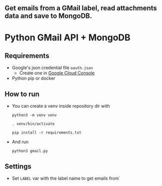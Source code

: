 Get emails from a GMail label, read attachments data and save to MongoDB.
-----
Python GMail API + MongoDB
===========================

Requirements
------------
* Google's json credential file `oauth.json`
     - Create one in [Google Cloud Console](https://console.cloud.google.com/apis/dashboard)
* Python pip or docker

How to run
-----------
* You can create a venv inside repository dir with

    `python3 -m venv venv`

    `. venv/bin/activate`

    `pip install -r requirements.txt`

  
* And run

  `python3 gmail.py`

Settings
----------
* Set `LABEL` var with the label name to get emails from`